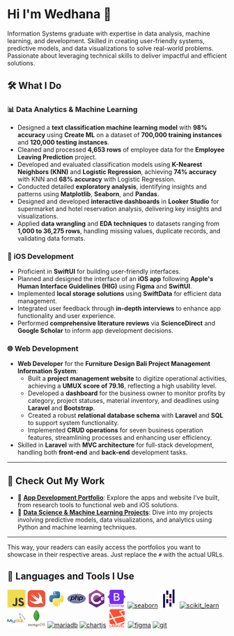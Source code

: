 <h1>Hi I'm Wedhana 👋</h1>
<p>Information Systems graduate with expertise in data analysis, machine learning, and development. Skilled in creating user-friendly systems, predictive models, and data visualizations to solve real-world problems. Passionate about leveraging technical skills to deliver impactful and efficient solutions.</p>

## 🛠 **What I Do**  

### 📊 **Data Analytics & Machine Learning**  
- Designed a **text classification machine learning model** with **98% accuracy** using **Create ML** on a dataset of **700,000 training instances** and **120,000 testing instances**.  
- Cleaned and processed **4,653 rows** of employee data for the **Employee Leaving Prediction** project.  
- Developed and evaluated classification models using **K-Nearest Neighbors (KNN)** and **Logistic Regression**, achieving **74% accuracy** with KNN and **68% accuracy** with Logistic Regression.  
- Conducted detailed **exploratory analysis**, identifying insights and patterns using **Matplotlib**, **Seaborn**, and **Pandas**.  
- Designed and developed **interactive dashboards** in **Looker Studio** for supermarket and hotel reservation analysis, delivering key insights and visualizations.  
- Applied **data wrangling** and **EDA techniques** to datasets ranging from **1,000 to 36,275 rows**, handling missing values, duplicate records, and validating data formats.

### 📱 **iOS Development**  
- Proficient in **SwiftUI** for building user-friendly interfaces.  
- Planned and designed the interface of an **iOS app** following **Apple's Human Interface Guidelines (HIG)** using **Figma** and **SwiftUI**.   
- Implemented **local storage solutions** using **SwiftData** for efficient data management.  
- Integrated user feedback through **in-depth interviews** to enhance app functionality and user experience.  
- Performed **comprehensive literature reviews** via **ScienceDirect** and **Google Scholar** to inform app development decisions.  

### 🌐 **Web Development**  
- **Web Developer** for the **Furniture Design Bali Project Management Information System**:  
  - Built a **project management website** to digitize operational activities, achieving a **UMUX score of 79.16**, reflecting a high usability level.  
  - Developed a **dashboard** for the business owner to monitor profits by category, project statuses, material inventory, and deadlines using **Laravel** and **Bootstrap**.  
  - Created a robust **relational database schema** with **Laravel** and **SQL** to support system functionality.  
  - Implemented **CRUD operations** for seven business operation features, streamlining processes and enhancing user efficiency.  
- Skilled in **Laravel** with **MVC architecture** for full-stack development, handling both **front-end** and **back-end** development tasks.  

---

## 🌟 **Check Out My Work**  

- 🔗 **[App Development Portfolio](https://drive.google.com/file/d/1IIxAhAP5jGPhAWZrpXD5HLzqN0DHY8eW/view?usp=sharing)**: Explore the apps and website I’ve built, from research tools to functional web and iOS solutions.  
- 🔗 **[Data Science & Machine Learning Projects](https://github.com/ngrlearningjourney/surya-wedhana-data-analysis-portofolio)**: Dive into my projects involving predictive models, data visualizations, and analytics using Python and machine learning techniques.  

---

This way, your readers can easily access the portfolios you want to showcase in their respective areas. Just replace the `#` with the actual URLs.

<h2>🚀 Languages and Tools I Use</h2>
<p><a target="_blank" href="https://raw.githubusercontent.com/devicons/devicon/master/icons/javascript/javascript-original.svg" style="display: inline-block;"><img src="https://raw.githubusercontent.com/devicons/devicon/master/icons/javascript/javascript-original.svg" alt="javascript" width="42" height="42" /></a>
<a target="_blank" href="https://raw.githubusercontent.com/devicons/devicon/master/icons/swift/swift-original.svg" style="display: inline-block;"><img src="https://raw.githubusercontent.com/devicons/devicon/master/icons/swift/swift-original.svg" alt="swift" width="42" height="42" /></a>
<a target="_blank" href="https://raw.githubusercontent.com/devicons/devicon/master/icons/python/python-original.svg" style="display: inline-block;"><img src="https://raw.githubusercontent.com/devicons/devicon/master/icons/python/python-original.svg" alt="python" width="42" height="42" /></a>
<a target="_blank" href="https://raw.githubusercontent.com/devicons/devicon/master/icons/php/php-original.svg" style="display: inline-block;"><img src="https://raw.githubusercontent.com/devicons/devicon/master/icons/php/php-original.svg" alt="php" width="42" height="42" /></a>
<a target="_blank" href="https://raw.githubusercontent.com/devicons/devicon/master/icons/csharp/csharp-original.svg" style="display: inline-block;"><img src="https://raw.githubusercontent.com/devicons/devicon/master/icons/csharp/csharp-original.svg" alt="csharp" width="42" height="42" /></a>
<a target="_blank" href="https://raw.githubusercontent.com/devicons/devicon/master/icons/bootstrap/bootstrap-plain-wordmark.svg" style="display: inline-block;"><img src="https://raw.githubusercontent.com/devicons/devicon/master/icons/bootstrap/bootstrap-plain-wordmark.svg" alt="bootstrap" width="42" height="42" /></a>
<a target="_blank" href="https://seaborn.pydata.org/_images/logo-mark-lightbg.svg" style="display: inline-block;"><img src="https://seaborn.pydata.org/_images/logo-mark-lightbg.svg" alt="seaborn" width="42" height="42" /></a>
<a target="_blank" href="https://raw.githubusercontent.com/devicons/devicon/2ae2a900d2f041da66e950e4d48052658d850630/icons/pandas/pandas-original.svg" style="display: inline-block;"><img src="https://raw.githubusercontent.com/devicons/devicon/2ae2a900d2f041da66e950e4d48052658d850630/icons/pandas/pandas-original.svg" alt="pandas" width="42" height="42" /></a>
<a target="_blank" href="https://upload.wikimedia.org/wikipedia/commons/0/05/Scikit_learn_logo_small.svg" style="display: inline-block;"><img src="https://upload.wikimedia.org/wikipedia/commons/0/05/Scikit_learn_logo_small.svg" alt="scikit_learn" width="42" height="42" /></a>
<a target="_blank" href="https://raw.githubusercontent.com/devicons/devicon/master/icons/mysql/mysql-original-wordmark.svg" style="display: inline-block;"><img src="https://raw.githubusercontent.com/devicons/devicon/master/icons/mysql/mysql-original-wordmark.svg" alt="mysql" width="42" height="42" /></a>
<a target="_blank" href="https://raw.githubusercontent.com/devicons/devicon/master/icons/mongodb/mongodb-original-wordmark.svg" style="display: inline-block;"><img src="https://raw.githubusercontent.com/devicons/devicon/master/icons/mongodb/mongodb-original-wordmark.svg" alt="mongodb" width="42" height="42" /></a>
<a target="_blank" href="https://www.vectorlogo.zone/logos/mariadb/mariadb-icon.svg" style="display: inline-block;"><img src="https://www.vectorlogo.zone/logos/mariadb/mariadb-icon.svg" alt="mariadb" width="42" height="42" /></a>
<a target="_blank" href="https://www.chartjs.org/media/logo-title.svg" style="display: inline-block;"><img src="https://www.chartjs.org/media/logo-title.svg" alt="chartjs" width="42" height="42" /></a>
<a target="_blank" href="https://raw.githubusercontent.com/devicons/devicon/master/icons/laravel/laravel-plain-wordmark.svg" style="display: inline-block;"><img src="https://raw.githubusercontent.com/devicons/devicon/master/icons/laravel/laravel-plain-wordmark.svg" alt="laravel" width="42" height="42" /></a>
<a target="_blank" href="https://www.vectorlogo.zone/logos/figma/figma-icon.svg" style="display: inline-block;"><img src="https://www.vectorlogo.zone/logos/figma/figma-icon.svg" alt="figma" width="42" height="42" /></a>
<a target="_blank" href="https://www.vectorlogo.zone/logos/git-scm/git-scm-icon.svg" style="display: inline-block;"><img src="https://www.vectorlogo.zone/logos/git-scm/git-scm-icon.svg" alt="git" width="42" height="42" /></a></p>


